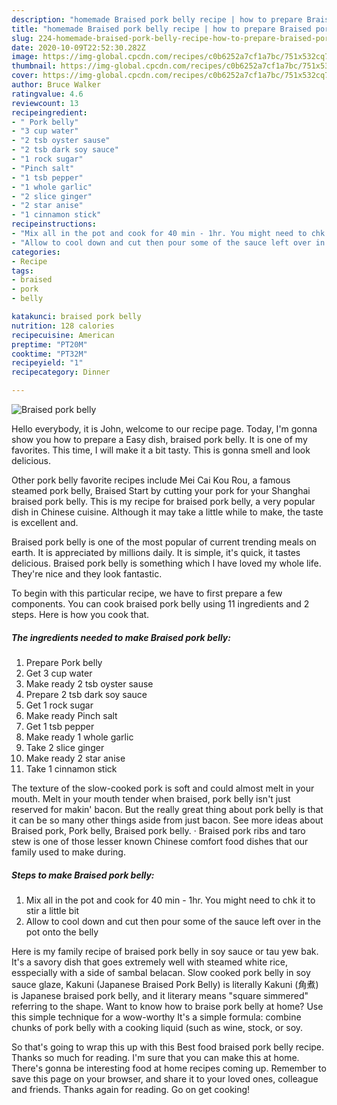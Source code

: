 ```yaml
---
description: "homemade Braised pork belly recipe | how to prepare Braised pork belly"
title: "homemade Braised pork belly recipe | how to prepare Braised pork belly"
slug: 224-homemade-braised-pork-belly-recipe-how-to-prepare-braised-pork-belly
date: 2020-10-09T22:52:30.282Z
image: https://img-global.cpcdn.com/recipes/c0b6252a7cf1a7bc/751x532cq70/braised-pork-belly-recipe-main-photo.jpg
thumbnail: https://img-global.cpcdn.com/recipes/c0b6252a7cf1a7bc/751x532cq70/braised-pork-belly-recipe-main-photo.jpg
cover: https://img-global.cpcdn.com/recipes/c0b6252a7cf1a7bc/751x532cq70/braised-pork-belly-recipe-main-photo.jpg
author: Bruce Walker
ratingvalue: 4.6
reviewcount: 13
recipeingredient:
- " Pork belly"
- "3 cup water"
- "2 tsb oyster sause"
- "2 tsb dark soy sauce"
- "1 rock sugar"
- "Pinch salt"
- "1 tsb pepper"
- "1 whole garlic"
- "2 slice ginger"
- "2 star anise"
- "1 cinnamon stick"
recipeinstructions:
- "Mix all in the pot and cook for 40 min - 1hr. You might need to chk it to stir a little bit"
- "Allow to cool down and cut then pour some of the sauce left over in the pot onto the belly"
categories:
- Recipe
tags:
- braised
- pork
- belly

katakunci: braised pork belly 
nutrition: 128 calories
recipecuisine: American
preptime: "PT20M"
cooktime: "PT32M"
recipeyield: "1"
recipecategory: Dinner

---
```



![Braised pork belly](https://img-global.cpcdn.com/recipes/c0b6252a7cf1a7bc/751x532cq70/braised-pork-belly-recipe-main-photo.jpg)

Hello everybody, it is John, welcome to our recipe page. Today, I'm gonna show you how to prepare a Easy dish, braised pork belly. It is one of my favorites. This time, I will make it a bit tasty. This is gonna smell and look delicious.

Other pork belly favorite recipes include Mei Cai Kou Rou, a famous steamed pork belly, Braised Start by cutting your pork for your Shanghai braised pork belly. This is my recipe for braised pork belly, a very popular dish in Chinese cuisine. Although it may take a little while to make, the taste is excellent and.

Braised pork belly is one of the most popular of current trending meals on earth. It is appreciated by millions daily. It is simple, it's quick, it tastes delicious. Braised pork belly is something which I have loved my whole life. They're nice and they look fantastic.


To begin with this particular recipe, we have to first prepare a few components. You can cook braised pork belly using 11 ingredients and 2 steps. Here is how you cook that.

<!--inarticleads1-->

##### The ingredients needed to make Braised pork belly:

1. Prepare  Pork belly
1. Get 3 cup water
1. Make ready 2 tsb oyster sause
1. Prepare 2 tsb dark soy sauce
1. Get 1 rock sugar
1. Make ready Pinch salt
1. Get 1 tsb pepper
1. Make ready 1 whole garlic
1. Take 2 slice ginger
1. Make ready 2 star anise
1. Take 1 cinnamon stick


The texture of the slow-cooked pork is soft and could almost melt in your mouth. Melt in your mouth tender when braised, pork belly isn&#39;t just reserved for makin&#39; bacon. But the really great thing about pork belly is that it can be so many other things aside from just bacon. See more ideas about Braised pork, Pork belly, Braised pork belly. · Braised pork ribs and taro stew is one of those lesser known Chinese comfort food dishes that our family used to make during. 

<!--inarticleads2-->

##### Steps to make Braised pork belly:

1. Mix all in the pot and cook for 40 min - 1hr. You might need to chk it to stir a little bit
1. Allow to cool down and cut then pour some of the sauce left over in the pot onto the belly


Here is my family recipe of braised pork belly in soy sauce or tau yew bak. It&#39;s a savory dish that goes extremely well with steamed white rice, esspecially with a side of sambal belacan. Slow cooked pork belly in soy sauce glaze, Kakuni (Japanese Braised Pork Belly) is literally Kakuni (角煮) is Japanese braised pork belly, and it literary means &#34;square simmered&#34; referring to the shape. Want to know how to braise pork belly at home? Use this simple technique for a wow-worthy It&#39;s a simple formula: combine chunks of pork belly with a cooking liquid (such as wine, stock, or soy. 

So that's going to wrap this up with this Best food braised pork belly recipe. Thanks so much for reading. I'm sure that you can make this at home. There's gonna be interesting food at home recipes coming up. Remember to save this page on your browser, and share it to your loved ones, colleague and friends. Thanks again for reading. Go on get cooking!
